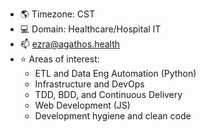 - 🌎 Timezone: CST
- 💻 Domain: Healthcare/Hospital IT
- 📫 ezra@agathos.health
- ⭐️ Areas of interest:
  - ETL and Data Eng Automation (Python)
  - Infrastructure and DevOps
  - TDD, BDD, and Continuous Delivery
  - Web Development (JS)
  - Development hygiene and clean code

<!---
ezra-agathos/ezra-agathos is a ✨ special ✨ repository because its `README.md` (this file) appears on your GitHub profile.
You can click the Preview link to take a look at your changes.
--->
